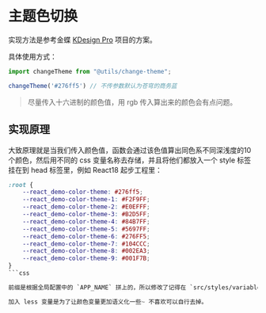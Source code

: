 # 主题色切换

实现方法是参考金蝶 [KDesign Pro](https://pro.kingdee.design/) 项目的方案。

具体使用方式：

```ts
import changeTheme from "@utils/change-theme";

changeTheme('#276ff5') // 不传参数默认为苍穹的商务蓝
```

> 尽量传入十六进制的颜色值，用 rgb 传入算出来的颜色会有点问题。

## 实现原理

大致原理就是当我们传入颜色值，函数会通过该色值算出同色系不同深浅度的10个颜色，然后用不同的 css 变量名称去存储，并且将他们都放入一个 style 标签挂在到 head 标签里，例如 React18 起步工程里：

```css
:root {
    --react_demo-color-theme: #276ff5;
    --react_demo-color-theme-1: #F2F9FF;
    --react_demo-color-theme-2: #E0EFFF;
    --react_demo-color-theme-3: #B2D5FF;
    --react_demo-color-theme-4: #84B7FF;
    --react_demo-color-theme-5: #5697FF;
    --react_demo-color-theme-6: #276FF5;
    --react_demo-color-theme-7: #104CCC;
    --react_demo-color-theme-8: #002EA3;
    --react_demo-color-theme-9: #001F7B;
}
```css

前缀是根据全局配置中的 `APP_NAME` 拼上的，所以修改了记得在 `src/styles/variable.less` 里的css变量名称也改了。

加入 less 变量是为了让颜色变量更加语义化一些~ 不喜欢可以自行去掉。